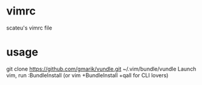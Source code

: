 vimrc
=====

scateu's vimrc file

usage
=====
git clone https://github.com/gmarik/vundle.git ~/.vim/bundle/vundle
Launch vim, run :BundleInstall (or vim +BundleInstall +qall for CLI lovers)


